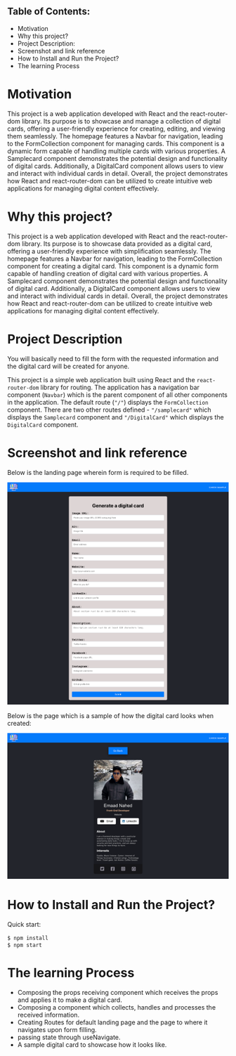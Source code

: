 ## Table of Contents:

* Motivation
* Why this project?
* Project Description:
* Screenshot and link reference
* How to Install and Run the Project?
* The learning Process

# Motivation

This project is a web application developed with React and the react-router-dom library. Its purpose is to showcase and manage a collection of digital cards, offering a user-friendly experience for creating, editing, and viewing them seamlessly. The homepage features a Navbar for navigation, leading to the FormCollection component for managing cards. This component is a dynamic form capable of handling multiple cards with various properties. A Samplecard component demonstrates the potential design and functionality of digital cards. Additionally, a DigitalCard component allows users to view and interact with individual cards in detail. Overall, the project demonstrates how React and react-router-dom can be utilized to create intuitive web applications for managing digital content effectively.



# Why this project?

This project is a web application developed with React and the react-router-dom library. Its purpose is to showcase data provided as a digital card, offering a user-friendly experience with simplification seamlessly. The homepage features a Navbar for navigation, leading to the FormCollection component for creating a digital card. This component is a dynamic form capable of handling creation of digital card with various properties. A Samplecard component demonstrates the potential design and functionality of digital card. Additionally, a DigitalCard component allows users to view and interact with individual cards in detail. Overall, the project demonstrates how React and react-router-dom can be utilized to create intuitive web applications for managing digital content effectively.


# Project Description

You will basically need to fill the form with the requested information and the digital card will be created for anyone.

This project is a simple web application built using React and the `react-router-dom` library for routing. The application has a navigation bar component (`Navbar`) which is the parent component of all other components in the application. The default route (`"/"`) displays the `FormCollection` component. There are two other routes defined - `"/samplecard"` which displays the `Samplecard` component and `"/DigitalCard"` which displays the `DigitalCard` component.


# Screenshot and link reference

Below is the landing page wherein form is required to be filled.

![1709250043671](image/README/1709250043671.png)



Below is the page which is a sample of how the digital card looks when created:

![1709250063807](image/README/1709250063807.png)



# How to Install and Run the Project?

Quick start:

```
$ npm install
$ npm start
```



# The learning Process

- Composing the props receiving component which receives the props and applies it to make a digital card.
- Composing a component which collects, handles and processes the received information.
- Creating Routes for default landing page and the page to where it navigates upon form filling.
- passing state through useNavigate.
- A sample digital card to showcase how it looks like.
